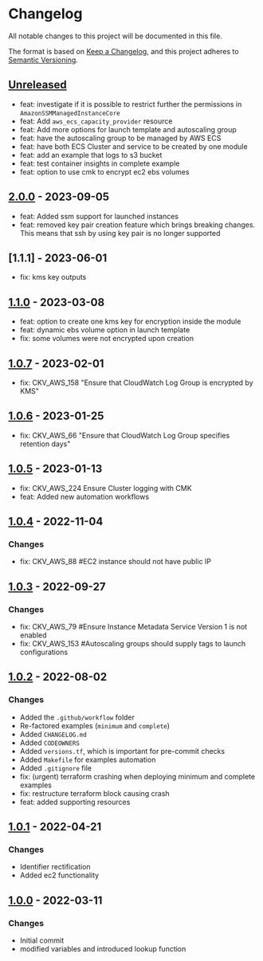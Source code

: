 # Changelog
All notable changes to this project will be documented in this file.

The format is based on [Keep a Changelog](https://keepachangelog.com/en/1.0.0/),
and this project adheres to [Semantic Versioning](https://semver.org/spec/v2.0.0.html).

## [Unreleased]
- feat: investigate if it is possible to restrict further the permissions in `AmazonSSMManagedInstanceCore`
- feat: Add `aws_ecs_capacity_provider` resource
- feat: Add more options for launch template and autoscaling group
- feat: have the autoscaling group to be managed by AWS ECS
- feat: have both ECS Cluster and service to be created by one module
- feat: add an example that logs to s3 bucket
- feat: test container insights in complete example
- feat: option to use cmk to encrypt ec2 ebs volumes

## [2.0.0] - 2023-09-05
- feat: Added ssm support for launched instances
- feat: removed key pair creation feature which brings breaking changes. This means that ssh by using key pair is no longer supported

## [1.1.1] - 2023-06-01
- fix: kms key outputs

## [1.1.0] - 2023-03-08
- feat: option to create one kms key for encryption inside the module
- feat: dynamic ebs volume option in launch template
- fix: some volumes were not encrypted upon creation

## [1.0.7] - 2023-02-01
- fix: CKV_AWS_158 "Ensure that CloudWatch Log Group is encrypted by KMS"

## [1.0.6] - 2023-01-25
- fix: CKV_AWS_66 "Ensure that CloudWatch Log Group specifies retention days"

## [1.0.5] - 2023-01-13
- fix: CKV_AWS_224 Ensure Cluster logging with CMK
- feat: Added new automation workflows

## [1.0.4] - 2022-11-04
### Changes
- fix: CKV_AWS_88 #EC2 instance should not have public IP

## [1.0.3] - 2022-09-27
### Changes
- fix: CKV_AWS_79 #Ensure Instance Metadata Service Version 1 is not enabled
- fix: CKV_AWS_153 #Autoscaling groups should supply tags to launch configurations

## [1.0.2] - 2022-08-02
### Changes
- Added the `.github/workflow` folder
- Re-factored examples (`minimum` and `complete`)
- Added `CHANGELOG.md`
- Added `CODEOWNERS`
- Added `versions.tf`, which is important for pre-commit checks
- Added `Makefile` for examples automation
- Added `.gitignore` file
- fix: (urgent) terraform crashing when deploying minimum and complete examples
- fix: restructure terraform block causing crash
- feat: added supporting resources

## [1.0.1] - 2022-04-21
### Changes
- Identifier rectification
- Added ec2 functionality

## [1.0.0] - 2022-03-11
### Changes
- Initial commit
- modified variables and introduced lookup function

[Unreleased]: https://github.com/boldlink/terraform-aws-ecs-cluster/compare/2.0.0...HEAD

[2.0.0]: https://github.com/boldlink/terraform-aws-ecs-cluster/releases/tag/2.0.0
[1.1.0]: https://github.com/boldlink/terraform-aws-ecs-cluster/releases/tag/1.1.0
[1.0.7]: https://github.com/boldlink/terraform-aws-ecs-cluster/releases/tag/1.0.7
[1.0.6]: https://github.com/boldlink/terraform-aws-ecs-cluster/releases/tag/1.0.6
[1.0.5]: https://github.com/boldlink/terraform-aws-ecs-cluster/releases/tag/1.0.5
[1.0.4]: https://github.com/boldlink/terraform-aws-ecs-cluster/releases/tag/1.0.4
[1.0.3]: https://github.com/boldlink/terraform-aws-ecs-cluster/releases/tag/1.0.3
[1.0.2]: https://github.com/boldlink/terraform-aws-ecs-cluster/releases/tag/1.0.2
[1.0.1]: https://github.com/boldlink/terraform-aws-ecs-cluster/releases/tag/1.0.1
[1.0.0]: https://github.com/boldlink/terraform-aws-ecs-cluster/releases/tag/1.0.0
